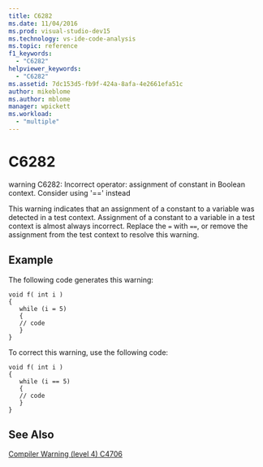 ```yaml
---
title: C6282
ms.date: 11/04/2016
ms.prod: visual-studio-dev15
ms.technology: vs-ide-code-analysis
ms.topic: reference
f1_keywords:
  - "C6282"
helpviewer_keywords:
  - "C6282"
ms.assetid: 7dc153d5-fb9f-424a-8afa-4e2661efa51c
author: mikeblome
ms.author: mblome
manager: wpickett
ms.workload:
  - "multiple"
---
```

# C6282
warning C6282: Incorrect operator: assignment of constant in Boolean context. Consider using '==' instead

 This warning indicates that an assignment of a constant to a variable was detected in a test context. Assignment of a constant to a variable in a test context is almost always incorrect. Replace the `=` with `==`, or remove the assignment from the test context to resolve this warning.

## Example
 The following code generates this warning:

```
void f( int i )
{
   while (i = 5)
   {
   // code
   }
}
```

 To correct this warning, use the following code:

```
void f( int i )
{
   while (i == 5)
   {
   // code
   }
}
```

## See Also
 [Compiler Warning (level 4) C4706](/cpp/error-messages/compiler-warnings/compiler-warning-level-4-c4706)